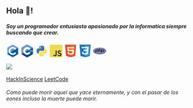 ## <p>Hola 🖖!</p>
##### <p>Soy un programador entusiasta apasionado por la informatica siempre buscando que crear.</p>

<p>
  <img src="https://raw.githubusercontent.com/devicons/devicon/master/icons/c/c-original.svg" width="35" height="35"/>
  <img src="https://raw.githubusercontent.com/devicons/devicon/master/icons/cplusplus/cplusplus-original.svg" width="35" height="35"/>
  <img src="https://raw.githubusercontent.com/devicons/devicon/master/icons/python/python-original.svg" width="35" height="35"/>
  <img src="https://raw.githubusercontent.com/devicons/devicon/master/icons/javascript/javascript-original.svg" width="35" height="35"/>
  <img src="https://raw.githubusercontent.com/devicons/devicon/master/icons/html5/html5-original.svg" width="35" height="35"/>
  <img src="https://raw.githubusercontent.com/devicons/devicon/master/icons/css3/css3-original.svg" width="35" height="35"/>
  <img src="https://raw.githubusercontent.com/devicons/devicon/master/icons/php/php-original.svg" width="35" height="35"/>
</p>

<img src="https://github-readme-stats.vercel.app/api/top-langs/?username=el-maistro&show_icons=true&theme=transparent&layout=compact&custom_title=Lenguajes%20mas%20usados"/>

<a href='https://www.hackinscience.org/teams/ew1n' target='_blank'>HackInScience</a>
<a href='https://leetcode.com/u/ew1n/' target='_blank'>LeetCode</a>

###### <p>Como puede morir aquel que yace eternamente, y con el pasar de los eones incluso la muerte puede morir.</p>
